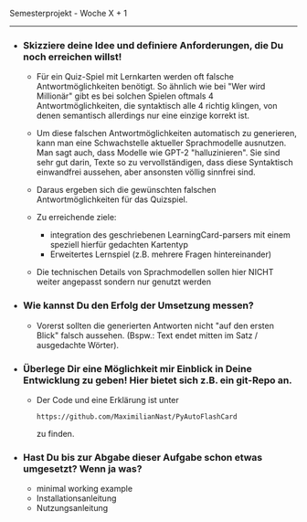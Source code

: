 Semesterprojekt - Woche X + 1
***

- ### Skizziere deine Idee und definiere Anforderungen, die Du noch erreichen willst!

    - Für ein Quiz-Spiel mit Lernkarten werden oft falsche Antwortmöglichkeiten benötigt. So ähnlich wie bei "Wer wird 
    Millionär" gibt es bei solchen Spielen oftmals 4 Antwortmöglichkeiten, die syntaktisch alle 4 richtig klingen, von denen
    semantisch allerdings nur eine einzige korrekt ist.

    - Um diese falschen Antwortmöglichkeiten automatisch zu generieren, kann man eine Schwachstelle aktueller Sprachmodelle
    ausnutzen. Man sagt auch, dass Modelle wie GPT-2 "halluzinieren". Sie sind sehr gut darin, Texte so zu vervollständigen,
    dass diese Syntaktisch einwandfrei aussehen, aber ansonsten völlig sinnfrei sind.

    - Daraus ergeben sich die gewünschten falschen Antwortmöglichkeiten für das Quizspiel.

    - Zu erreichende ziele:

        - integration des geschriebenen LearningCard-parsers mit einem speziell hierfür gedachten Kartentyp
        - Erweitertes Lernspiel (z.B. mehrere Fragen hintereinander)

    - Die technischen Details von Sprachmodellen sollen hier NICHT weiter angepasst sondern nur genutzt werden

- ### Wie kannst Du den Erfolg der Umsetzung messen?

  - Vorerst sollten die generierten Antworten nicht "auf den ersten Blick" falsch aussehen. (Bspw.: Text endet mitten im
  Satz / ausgedachte Wörter).

- ### Überlege Dir eine Möglichkeit mir Einblick in Deine Entwicklung zu geben! Hier bietet sich z.B. ein git-Repo an.

  - Der Code und eine Erklärung ist unter

    ```
    https://github.com/MaximilianNast/PyAutoFlashCard
    ```

    zu finden.

- ### Hast Du bis zur Abgabe dieser Aufgabe schon etwas umgesetzt? Wenn ja was?

  - minimal working example
  - Installationsanleitung
  - Nutzungsanleitung